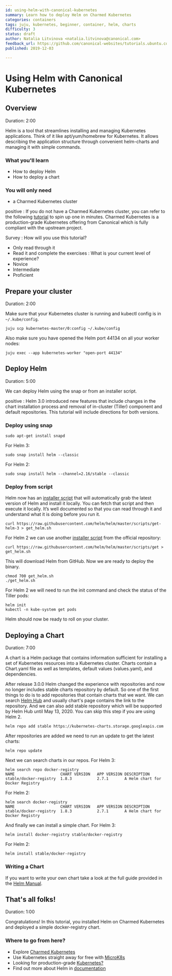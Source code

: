 ```yaml
---
id: using-helm-with-canonical-kubernetes
summary: Learn how to deploy Helm on Charmed Kubernetes
categories: containers
tags: juju, kubernetes, beginner, container, helm, charts
difficulty: 3
status: draft
author: Natalia Litvinova <natalia.litvinova@canonical.com>
feedback_url: https://github.com/canonical-websites/tutorials.ubuntu.com/issues
published: 2019-12-03

---
```

# Using Helm with Canonical Kubernetes

## Overview
Duration: 2:00

Helm is a tool that streamlines installing and managing Kubernetes applications. Think of it like apt/yum/homebrew for Kubernetes. It allows describing the application structure through convenient helm-charts and managing it with simple commands.

### What you'll learn

- How to deploy Helm 
- How to deploy a chart

### You will only need

- a Charmed Kubernetes cluster

positive
: If you do not have a Charmed Kubernetes cluster, you can refer to the following [tutorial](https://tutorials.ubuntu.com/tutorial/get-started-charmed-kubernetes) to spin up one in minutes. Charmed Kubernetes is a production-grade Kubernetes offering from Canonical which is fully compliant with the upstream project.

Survey
: How will you use this tutorial?
 - Only read through it
 - Read it and complete the exercises
: What is your current level of experience?
 - Novice
 - Intermediate
 - Proficient

## Prepare your cluster
Duration: 2:00

Make sure that your Kubernetes cluster is running and kubectl config is in `~/.kube/config`.

`juju scp kubernetes-master/0:config ~/.kube/config`

Also make sure you have opened the Helm port 44134 on all your worker nodes:

```
juju exec --app kubernetes-worker "open-port 44134"
```

## Deploy Helm
Duration: 5:00

We can deploy Helm using the snap or from an installer script. 

positive
: Helm 3.0 introduced new features that include changes in the chart installation process and removal of in-cluster (Tiller) component and default repositories. This tutorial will include directions for both versions.

### Deploy using snap 

```
sudo apt-get install snapd
```

For Helm 3:

```
sudo snap install helm --classic
```

For Helm 2:

```
sudo snap install helm --channel=2.16/stable --classic
```

### Deploy from script

Helm now has an [installer script](https://github.com/helm/helm/blob/master/scripts/get-helm-3) that will automatically grab the latest version of Helm and install it locally. You can fetch that script and then execute it locally. It’s well documented so that you can read through it and understand what it is doing before you run it.

```
curl https://raw.githubusercontent.com/helm/helm/master/scripts/get-helm-3 > get_helm.sh
```

For Helm 2 we can use another [installer script](https://github.com/helm/helm/blob/master/scripts/get) from the official repository:

```
curl https://raw.githubusercontent.com/helm/helm/master/scripts/get > get_helm.sh
```

This will download Helm from GitHub. Now we are ready to deploy the binary. 
```
chmod 700 get_helm.sh
./get_helm.sh
```

For Helm 2 we will need to run the init command and check the status of the Tiller pods:

```
helm init
kubectl -n kube-system get pods
```

Helm should now be ready to roll on your cluster. 

## Deploying a Chart
Duration: 7:00

A chart is a Helm package that contains information sufficient for installing a set of Kubernetes resources into a Kubernetes cluster. Charts contain a Chart.yaml file as well as templates, default values (values.yaml), and dependencies.

After release 3.0.0 Helm changed the experience with repositories and now no longer includes stable charts repository by default. 
So one of the first things to do is to add repositories that contain charts that we want. We can search [Helm Hub](https://hub.helm.sh/) and usually chart's page contains the link to the repository.
And we can also add stable repository which will be supported by Helm Hub until May 13, 2020. You can skip this step if you are using Helm 2.

```
helm repo add stable https://kubernetes-charts.storage.googleapis.com
```

After repositories are added we need to run an update to get the latest charts:

`helm repo update`

Next we can search charts in our repos. For Helm 3:

```
helm search repo docker-registry
NAME                    CHART VERSION	APP VERSION	DESCRIPTION                     
stable/docker-registry  1.8.3        	2.7.1      	A Helm chart for Docker Registry
```
For Helm 2:

```
helm search docker-registry
NAME                  	CHART VERSION	APP VERSION	DESCRIPTION                     
stable/docker-registry	1.8.3        	2.7.1      	A Helm chart for Docker Registry
```
And finally we can install a simple chart. For Helm 3:

`helm install docker-registry stable/docker-registry`

For Helm 2:

```
helm install stable/docker-registry
```

### Writing a Chart
If you want to write your own chart take a look at the full guide provided in the [Helm Manual](https://helm.sh/docs/topics/charts/).

## That's all folks!
Duration: 1:00

Congratulations! In this tutorial, you installed Helm on Charmed Kubernetes and deployed a simple docker-registry chart.

### Where to go from here?
- Explore [Charmed Kubernetes](https://jaas.ai/kubernetes)
- Use Kubernetes straight away for free with [MicroK8s](https://microk8s.io)
- Looking for production-grade [Kubernetes?](https://ubuntu.com/kubernetes/contact-us)
- Find out more about Helm in [documentation](https://docs.helm.sh)
